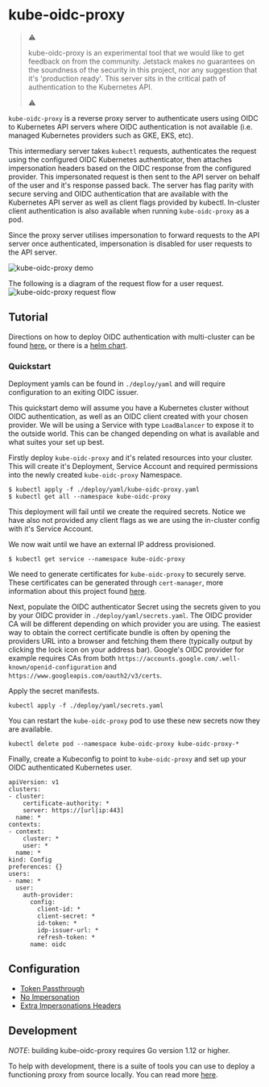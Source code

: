 # kube-oidc-proxy

>  :warning:
>
>  kube-oidc-proxy is an experimental tool that we would like to get feedback
>  on from the community. Jetstack makes no guarantees on the soundness of the
>  security in this project, nor any suggestion that it's 'production ready'.
>  This server sits in the critical path of authentication to the Kubernetes
>  API.
>
>  :warning:

`kube-oidc-proxy` is a reverse proxy server to authenticate users using OIDC to
Kubernetes API servers where OIDC authentication is not available (i.e. managed 
Kubernetes providers such as GKE, EKS, etc).

This intermediary server takes `kubectl` requests, authenticates the request using
the configured OIDC Kubernetes authenticator, then attaches impersonation
headers based on the OIDC response from the configured provider. This
impersonated request is then sent to the API server on behalf of the user and
it's response passed back. The server has flag parity with secure serving and
OIDC authentication that are available with the Kubernetes API server as well as
client flags provided by kubectl. In-cluster client authentication is also
available when running `kube-oidc-proxy` as a pod.

Since the proxy server utilises impersonation to forward requests to the API
server once authenticated, impersonation is disabled for user requests to the
API server.

![kube-oidc-proxy demo](https://storage.googleapis.com/kube-oidc-proxy/demo-9de755f8e4b4e5dd67d17addf09759860f903098.svg)

The following is a diagram of the request flow for a user request.
![kube-oidc-proxy request
flow](https://storage.googleapis.com/kube-oidc-proxy/diagram-d9623e38a6cd3b585b45f47d80ca1e1c43c7e695.png)

## Tutorial

Directions on how to deploy OIDC authentication with multi-cluster can be found
[here.](./demo/README.md) or there is a [helm chart](./deploy/charts/kube-oidc-proxy/README.md).

### Quickstart

Deployment yamls can be found in `./deploy/yaml` and will require configuration to
an exiting OIDC issuer.

This quickstart demo will assume you have a Kubernetes cluster without OIDC
authentication, as well as an OIDC client created with your chosen
provider. We will be using a Service with type `LoadBalancer` to expose it to
the outside world. This can be changed depending on what is available and what
suites your set up best.

Firstly deploy `kube-oidc-proxy` and it's related resources into your cluster.
This will create it's Deployment, Service Account and required permissions into
the newly created `kube-oidc-proxy` Namespace.

```
$ kubectl apply -f ./deploy/yaml/kube-oidc-proxy.yaml
$ kubectl get all --namespace kube-oidc-proxy
```

This deployment will fail until we create the required secrets. Notice we have
also not provided any client flags as we are using the in-cluster config with
it's Service Account.

We now wait until we have an external IP address provisioned.

```
$ kubectl get service --namespace kube-oidc-proxy
```

We need to generate certificates for `kube-oidc-proxy` to securely serve.  These
certificates can be generated through `cert-manager`, more information about
this project found [here](https://github.com/jetstack/cert-manager).

Next, populate the OIDC authenticator Secret using the secrets given to you
by your OIDC provider in `./deploy/yaml/secrets.yaml`. The OIDC provider CA will be
different depending on which provider you are using. The easiest way to obtain
the correct certificate bundle is often by opening the providers URL into a
browser and fetching them there (typically output by clicking the lock icon on
your address bar). Google's OIDC provider for example requires CAs from both
`https://accounts.google.com/.well-known/openid-configuration` and
`https://www.googleapis.com/oauth2/v3/certs`.


Apply the secret manifests.

```
kubectl apply -f ./deploy/yaml/secrets.yaml
```

You can restart the `kube-oidc-proxy` pod to use these new secrets
now they are available.

```
kubectl delete pod --namespace kube-oidc-proxy kube-oidc-proxy-*
```

Finally, create a Kubeconfig to point to `kube-oidc-proxy` and set up your OIDC
authenticated Kubernetes user.

```
apiVersion: v1
clusters:
- cluster:
    certificate-authority: *
    server: https://[url|ip:443]
  name: *
contexts:
- context:
    cluster: *
    user: *
  name: *
kind: Config
preferences: {}
users:
- name: *
  user:
    auth-provider:
      config:
        client-id: *
        client-secret: *
        id-token: *
        idp-issuer-url: *
        refresh-token: *
      name: oidc
```

## Configuration
 - [Token Passthrough](./docs/tasks/token-passthrough.md)
 - [No Impersonation](./docs/tasks/no-impersonation.md)
 - [Extra Impersonations Headers](./docs/tasks/extra-impersonation-headers.md)

## Development
*NOTE*: building kube-oidc-proxy requires Go version 1.12 or higher.

To help with development, there is a suite of tools you can use to deploy a
functioning proxy from source locally. You can read more
[here](./docs/tasks/development-testing.md).
